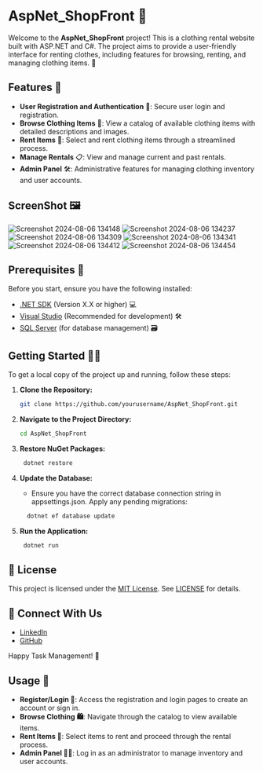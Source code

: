 # AspNet_ShopFront 🎽

Welcome to the **AspNet_ShopFront** project! This is a clothing rental website built with ASP.NET and C#. The project aims to provide a user-friendly interface for renting clothes, including features for browsing, renting, and managing clothing items. 👕

## Features 🌟

- **User Registration and Authentication** 🔐: Secure user login and registration.
- **Browse Clothing Items** 👗: View a catalog of available clothing items with detailed descriptions and images.
- **Rent Items** 🛒: Select and rent clothing items through a streamlined process.
- **Manage Rentals** 📋: View and manage current and past rentals.
- **Admin Panel** 🛠️: Administrative features for managing clothing inventory and user accounts.

## ScreenShot 🖼️
![Screenshot 2024-08-06 134148](https://github.com/user-attachments/assets/566ffd7a-2db6-445f-8ff5-ef938113e5ab)
![Screenshot 2024-08-06 134237](https://github.com/user-attachments/assets/ae18254d-4cb9-47f1-a391-e2a31609d360)
![Screenshot 2024-08-06 134309](https://github.com/user-attachments/assets/6a5283a9-b750-44f7-8ec6-e0a4b754217c)
![Screenshot 2024-08-06 134341](https://github.com/user-attachments/assets/da421228-e142-49cc-8647-dca34c522633)
![Screenshot 2024-08-06 134412](https://github.com/user-attachments/assets/ea49b0e0-144f-46c3-9bd5-44953444a7ac)
![Screenshot 2024-08-06 134454](https://github.com/user-attachments/assets/d7e4c7cb-61fc-473b-b631-a64b5bea9450)

## Prerequisites 🚀

Before you start, ensure you have the following installed:

- [.NET SDK](https://dotnet.microsoft.com/download) (Version X.X or higher) 💻
- [Visual Studio](https://visualstudio.microsoft.com/) (Recommended for development) 🛠️
- [SQL Server](https://www.microsoft.com/en-us/sql-server/sql-server-downloads) (for database management) 🗃️

## Getting Started 🏃‍♂️

To get a local copy of the project up and running, follow these steps:

1. **Clone the Repository:**

   ```bash
   git clone https://github.com/yourusername/AspNet_ShopFront.git

2. **Navigate to the Project Directory:**
   ```bash
   cd AspNet_ShopFront
   
3. **Restore NuGet Packages:**
    ```bash
     dotnet restore
    
4. **Update the Database:**
   - Ensure you have the correct database connection string in appsettings.json. Apply any pending migrations:
   ```bash 
     dotnet ef database update
   
5. **Run the Application:**
    ```bash
     dotnet run

## 📝 License

This project is licensed under the [MIT License](https://opensource.org/licenses/MIT). See [LICENSE](LICENSE) for details.

## 🌟 Connect With Us

- [LinkedIn](https://www.linkedin.com/in/jagrati-mehta-4b87b7213/)
- [GitHub](https://github.com/jagratimehta410)

Happy Task Management! 🚀

    
## Usage 📝

* **Register/Login 🔑**: Access the registration and login pages to create an account or sign in.
* **Browse Clothing 🛍️**: Navigate through the catalog to view available items.
* **Rent Items 🛒**: Select items to rent and proceed through the rental process.
* **Admin Panel 👨‍💼**: Log in as an administrator to manage inventory and user accounts.
